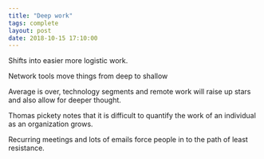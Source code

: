 ```yaml
---
title: "Deep work"
tags: complete
layout: post
date: 2018-10-15 17:10:00
---
```


Shifts into easier more logistic work.

Network tools move things from deep to shallow

Average is over, technology segments and remote work will raise up stars and also allow for deeper thought. 

Thomas pickety notes that it is difficult to quantify the work of an individual as an organization grows.

Recurring meetings and lots of emails force people in to the path of least resistance.

